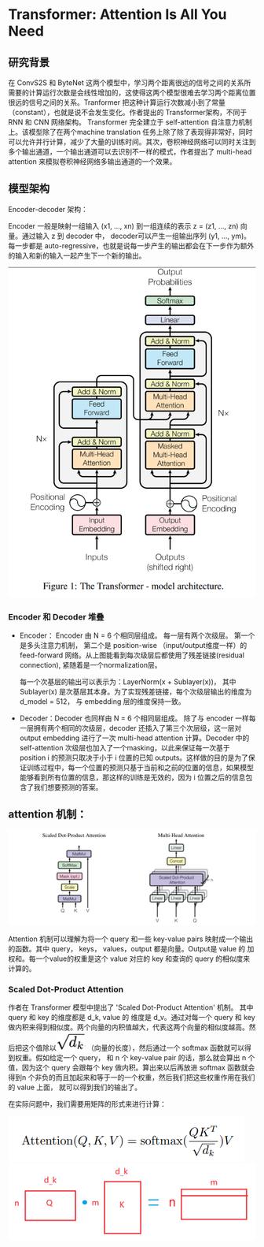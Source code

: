 



# Transformer: Attention Is All You Need


## 研究背景

在 ConvS2S 和 ByteNet 这两个模型中，学习两个距离很远的信号之间的关系所需要的计算运行次数是会线性增加的，这使得这两个模型很难去学习两个距离位置很远的信号之间的关系。Tranformer 把这种计算运行次数减小到了常量 （constant），也就是说不会发生变化。作者提出的 Transformer架构，不同于 RNN 和 CNN 网络架构。 Transformer 完全建立于 self-attention 自注意力机制上。该模型除了在两个machine translation 任务上除了除了表现得非常好，同时可以允许并行计算，减少了大量的训练时间。其次，卷积神经网络可以同时关注到多个输出通道，一个输出通道可以去识别不一样的模式，作者提出了 multi-head attention 来模拟卷积神经网络多输出通道的一个效果。


## 模型架构

Encoder-decoder 架构：

Encoder 一般是映射一组输入 (x1, ..., xn) 到一组连续的表示 z = (z1, ..., zn) 向量。通过输入 z 到 decoder 中， decoder可以产生一组输出序列 (y1, ..., ym)。每一步都是 auto-regressive，也就是说每一步产生的输出都会在下一步作为额外的输入和新的输入一起产生下一个新的输出。

<img src="https://github.com/xiaoxingchen505/SOA_Deep_Learning/blob/main/images/trans1.png">


### Encoder 和 Decoder 堆叠

* Encoder： Encoder 由 N = 6 个相同层组成。 每一层有两个次级层。 第一个是多头注意力机制， 第二个是 position-wise （input/output维度一样）的 feed-forward 网络。从上图能看到每次级层后都使用了残差链接(residual connection), 紧随着是一个normalization层。 

  每一个次基层的输出可以表示为：LayerNorm(x + Sublayer(x))， 其中 Sublayer(x) 是次基层其本身。为了实现残差链接，每个次级层输出的维度为 d_model = 512， 与 embedding 层的维度保持一致。

* Decoder：Decoder 也同样由 N = 6 个相同层组成。 除了与 encoder 一样每一层拥有两个相同的次级层，decoder 还插入了第三个次层级，这一层对 output embedding 进行了一次 multi-head attention 计算。Decoder 中的 self-attention 次级层也加入了一个masking，以此来保证每一次基于 position i 的预测只取决于小于 i 位置的已知 outputs。这样做的目的是为了保证训练过程中，每一个位置的预测只基于当前和之前的位置的信息，如果模型能够看到所有位置的信息，那这样的训练是无效的，因为 i 位置之后的信息包含了我们想要预测的答案。


## attention 机制：

<img src="https://github.com/xiaoxingchen505/SOA_Deep_Learning/blob/main/images/trans2.png">

Attention 机制可以理解为将一个 query 和一些 key-value pairs 映射成一个输出的函数。其中 query， keys， values，output 都是向量。Output是 value 的 加权和。每一个value的权重是这个 value 对应的 key 和查询的 query 的相似度来计算的。


### Scaled Dot-Product Attention

作者在 Transformer 模型中提出了 'Scaled Dot-Product Attention' 机制。 其中 query 和 key 的维度都是 d_k, value 的 维度是 d_v。通过对每一个 query 和 key 做内积来得到相似度。两个向量的内积值越大，代表这两个向量的相似度越高。然后把这个值除以<img src="https://github.com/xiaoxingchen505/SOA_Deep_Learning/blob/main/images/trans3.png"> （向量的长度），然后通过一个 softmax 函数就可以得到权重。假如给定一个 query， 和 n 个 key-value pair 的话，那么就会算出 n 个值，因为这个 query 会跟每个 key 做内积。算出来以后再放进 softmax 函数就会得到n 个非负的而且加起来和等于一的一个权重，然后我们把这些权重作用在我们的 value 上面， 就可以得到我们的输出了。

在实际问题中，我们需要用矩阵的形式来进行计算：

<img src="https://github.com/xiaoxingchen505/SOA_Deep_Learning/blob/main/images/trans4.png">

<img src="https://github.com/xiaoxingchen505/SOA_Deep_Learning/blob/main/images/trans5.png">